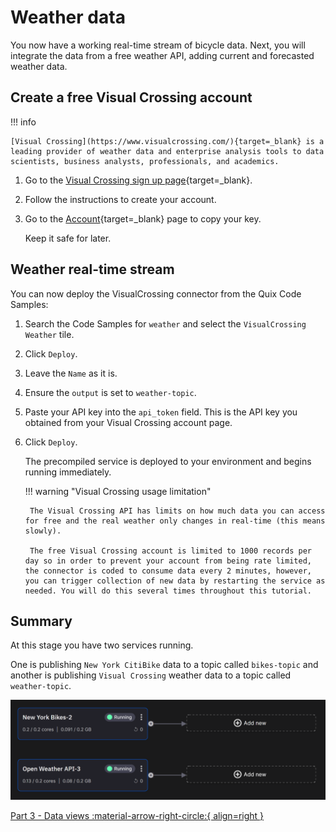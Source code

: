 # Weather data

You now have a working real-time stream of bicycle data. Next, you will integrate the data from a free weather API, adding current and forecasted weather data. 

## Create a free Visual Crossing account

!!! info

	[Visual Crossing](https://www.visualcrossing.com/){target=_blank} is a leading provider of weather data and enterprise analysis tools to data scientists, business analysts, professionals, and academics.
	
1. Go to the [Visual Crossing sign up page](https://www.visualcrossing.com/sign-up){target=_blank}.

2. Follow the instructions to create your account.

3. Go to the [Account](https://www.visualcrossing.com/account){target=_blank} page to copy your key. 

	Keep it safe for later.

## Weather real-time stream

You can now deploy the VisualCrossing connector from the Quix Code Samples:

1. Search the Code Samples for `weather` and select the `VisualCrossing Weather` tile.

2. Click `Deploy`.

3. Leave the `Name` as it is.
	
4. Ensure the `output` is set to `weather-topic`.

5. Paste your API key into the `api_token` field. This is the API key you obtained from your Visual Crossing account page.

6. Click `Deploy`.

	The precompiled service is deployed to your environment and begins running immediately.

	!!! warning "Visual Crossing usage limitation"

		The Visual Crossing API has limits on how much data you can access for free and the real weather only changes in real-time (this means slowly). 
		
		The free Visual Crossing account is limited to 1000 records per day so in order to prevent your account from being rate limited, the connector is coded to consume data every 2 minutes, however, you can trigger collection of new data by restarting the service as needed. You will do this several times throughout this tutorial.

## Summary

At this stage you have two services running.

One is publishing `New York CitiBike` data to a topic called `bikes-topic` and another is publishing `Visual Crossing` weather data to a topic called `weather-topic`.

![Successfully deployed pipeline](./images/early-success.png)

[Part 3 - Data views :material-arrow-right-circle:{ align=right }](3-data.md)
